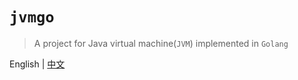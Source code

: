# `jvmgo`
> A project for Java virtual machine(`JVM`) implemented in `Golang`



English | [中文](./README_CN.md)


